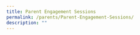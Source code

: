 ```yaml
---
title: Parent Engagement Sessions
permalink: /parents/Parent-Engagement-Sessions/
description: ""
---
```

